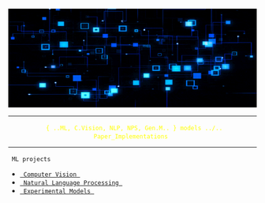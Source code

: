 <p align="center">
  <img src="extra/back_gif.gif" height="200" width ="100%"/>
</p>
<hr>
<p align="center" style="color: yellow;"><code> { ..ML, C.Vision, NLP, NPS, Gen.M.. } models ../.. Paper_Implementations </code></p>
<hr>
<p align = "Left"><code> ML projects </code>
  <ul type = "o">
    <li><a href = "CV"><code> Computer Vision </code></a></li>
    <li><a href = "Sequential Models"><code> Natural Language Processing </code></a></li>
    <li><a href = "Experimentals"><code> Experimental Models </code></a></li>
  </ul>
</p>

